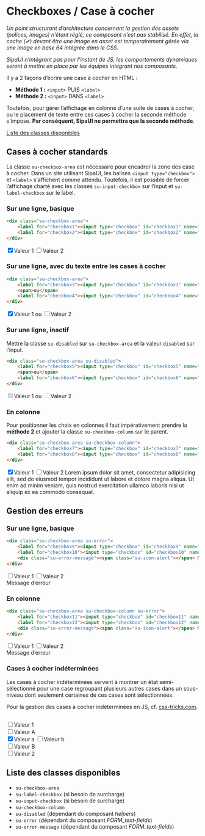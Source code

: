 # Checkboxes / Case à cocher

<p class="alerte"><span class="su-icon-alert"></span> <em>Un point structurant d’architecture concernant la gestion des assets (polices, images) n’étant réglé, ce composant n’est pas stabilisé. En effet, la coche (✔) devant être une image en asset est temporairement gérée via une image en base 64 intégrée dans le CSS.</em></p>

<p class="alerte"><span class="su-icon-alert"></span> <em>SipaUI n’intégrant pas pour l’instant de JS, les comportements dynamiques seront à mettre en place par les équipes intégrant nos composants.</em></p>

Il y a 2 façons d’écrire une case à cocher en HTML&nbsp;:
- **Méthode 1&nbsp;:** `<input>` PUIS `<label>`
- **Méthode 2&nbsp;:** `<input>` DANS `<label>`

Toutefois, pour gérer l’affichage en colonne d’une suite de cases à cocher, ou le placement de texte entre ces cases à cocher la seconde méthode s'impose. **Par conséquent, SipaUI ne permettra que la seconde méthode**.

<a href="#liste-classes" target="_self" class="su-link-button">Liste des classes disponibles</a>


<!-- STORY -->

## Cases à cocher standards

La classe `su-checkbox-area` est nécessaire pour encadrer la zone des case à cocher. Dans un site utilisant SipaUI, les balises `<input type="checkbox">` et `<label>` s'affichent comme attendu. Toutefois, il est possible de forcer l’affichage charté avec les classes `su-input-checkbox` sur l’input et `su-label-checkbox` sur le label.

### Sur une ligne, basique

```html
<div class="su-checkbox-area">
	<label for="checkbox1"><input type="checkbox" id="checkbox1" name="nom1" value="Valeur 1" checked>Valeur 1</label>
	<label for="checkbox2"><input type="checkbox" id="checkbox2" name="nom1" value="Valeur 2">Valeur 2</label>
</div>
```
<div class="su-checkbox-area">
	<label for="checkbox1"><input type="checkbox" id="checkbox1" name="nom1" value="Valeur 1" checked>Valeur 1</label>
	<label for="checkbox2"><input type="checkbox" id="checkbox2" name="nom1" value="Valeur 2">Valeur 2</label>
</div>

### Sur une ligne, avec du texte entre les cases à cocher


```html
<div class="su-checkbox-area">
	<label for="checkbox3"><input type="checkbox" id="checkbox3" name="nom2" value="Valeur 1" checked>Valeur 1</label>
	<span>ou</span>
	<label for="checkbox4"><input type="checkbox" id="checkbox4" name="nom2" value="Valeur 2">Valeur 2</label>
</div>
```

<div class="su-checkbox-area">
	<label for="checkbox3"><input type="checkbox" id="checkbox3" name="nom2" value="Valeur 1" checked>Valeur 1</label>
	<span>ou</span>
	<label for="checkbox4"><input type="checkbox" id="checkbox4" name="nom2" value="Valeur 2">Valeur 2</label>
</div>

### Sur une ligne, inactif

Mettre la classe `su-disabled` sur `su-checkbox-area` et la valeur `disabled` sur l’input.

```html
<div class="su-checkbox-area su-disabled">
	<label for="checkbox5"><input type="checkbox" id="checkbox5" name="nom3" value="Valeur 1" checked disabled>Valeur 1</label>
	<span>ou</span>
	<label for="checkbox6"><input type="checkbox" id="checkbox6" name="nom3" value="Valeur 2" disabled>Valeur 2</label>
</div>
```
<div class="su-checkbox-area su-disabled">
	<label for="checkbox5"><input type="checkbox" id="checkbox5" name="nom3" value="Valeur 1" checked disabled>Valeur 1</label>
	<span>ou</span>
	<label for="checkbox6"><input type="checkbox" id="checkbox6" name="nom3" value="Valeur 2" disabled>Valeur 2</label>
</div>

### En colonne

Pour positionner les choix en colonnes il faut impérativement prendre la **méthode 2** et ajouter la classe `su-checkbox-column` sur le parent.

```html
<div class="su-checkbox-area su-checkbox-column">
	<label for="checkbox7"><input type="checkbox" id="checkbox7" name="nom4" value="Valeur 1" checked>Valeur 1</label>
	<label for="checkbox8"><input type="checkbox" id="checkbox8" name="nom4" value="Valeur 2">Valeur 2 Lorem ipsum dolor sit amet, consectetur adipisicing elit, sed do eiusmod tempor incididunt ut labore et dolore magna aliqua. Ut enim ad minim veniam, quis nostrud exercitation ullamco laboris nisi ut aliquip ex ea commodo consequat.</label>
</div>
```
<div class="su-checkbox-area su-checkbox-column">
	<label for="checkbox7"><input type="checkbox" id="checkbox7" name="nom4" value="Valeur 1" checked>Valeur 1</label>
	<label for="checkbox8"><input type="checkbox" id="checkbox8" name="nom4" value="Valeur 2">Valeur 2 Lorem ipsum dolor sit amet, consectetur adipisicing elit, sed do eiusmod tempor incididunt ut labore et dolore magna aliqua. Ut enim ad minim veniam, quis nostrud exercitation ullamco laboris nisi ut aliquip ex ea commodo consequat.</label>
</div>

## Gestion des erreurs

### Sur une ligne, basique

```html
<div class="su-checkbox-area su-error">
	<label for="checkbox9"><input type="checkbox" id="checkbox9" name="nom5" value="Valeur 1">Valeur 1</label>
	<label for="checkbox10"><input type="checkbox" id="checkbox10" name="nom5" value="Valeur 2">Valeur 2</label>
	<div class="su-error-message"><span class="su-icon-alert"></span> Message d’erreur</div>
</div>
```
<div class="su-checkbox-area su-error">
	<label for="checkbox9"><input type="checkbox" id="checkbox9" name="nom5" value="Valeur 1">Valeur 1</label>
	<label for="checkbox10"><input type="checkbox" id="checkbox10" name="nom5" value="Valeur 2">Valeur 2</label>
	<div class="su-error-message"><span class="su-icon-alert"></span> Message d’erreur</div>
</div>


### En colonne

```html
<div class="su-checkbox-area su-checkbox-column su-error">
	<label for="checkbox11"><input type="checkbox" id="checkbox11" name="nom6" value="Valeur 1">Valeur 1</label>
	<label for="checkbox12"><input type="checkbox" id="checkbox12" name="nom6" value="Valeur 2">Valeur 2</label>
	<div class="su-error-message"><span class="su-icon-alert"></span> Message d’erreur</div>
</div>
```
<div class="su-checkbox-area su-checkbox-column su-error">
	<label for="checkbox11"><input type="checkbox" id="checkbox11" name="nom6" value="Valeur 1">Valeur 1</label>
	<label for="checkbox12"><input type="checkbox" id="checkbox12" name="nom6" value="Valeur 2">Valeur 2</label>
	<div class="su-error-message"><span class="su-icon-alert"></span> Message d’erreur</div>
</div>


### Cases à cocher indéterminées

Les cases à cocher indéterminées servent à montrer un état semi-sélectionné pour une case regroupant plusieurs autres cases dans un sous-niveau dont seulement certaines de ces cases sont sélectionnées. 

Pour la gestion des cases à cocher indéterminées en JS, cf. <a href="https://css-tricks.com/indeterminate-checkboxes/" target="blank" class="su-link">css-tricks.com</a>.

```html

```
<div class="su-checkbox-area su-checkbox-column">
	<label for="checkbox13" data-ofcheckboxes><input type="checkbox" id="checkbox13" name="nom7" value="Valeur 1" class="su-indeterminate">Valeur 1</label>
		<div class="su-checkbox-area su-checkbox-column">
			<label for="checkbox13a"><input type="checkbox" id="checkbox13a" name="nom7" value="Valeur A" class="su-indeterminate">Valeur A</label>
				<div class="su-checkbox-area su-checkbox-column">
					<label for="checkbox13aa"><input type="checkbox" id="checkbox13aa" name="nom7" value="Valeur a" checked>Valeur a</label>
					<label for="checkbox13ab"><input type="checkbox" id="checkbox13ab" name="nom7" value="Valeur b">Valeur b</label>
				</div>
			<label for="checkbox13b"><input type="checkbox" id="checkbox13b" name="nom7" value="Valeur B">Valeur B</label>
		</div>
	<label for="checkbox14"><input type="checkbox" id="checkbox14" name="nom7" value="Valeur 2">Valeur 2</label>
</div>


<div id="liste-classes">

## Liste des classes disponibles
- `su-checkbox-area`
- `su-label-checkbox` (si besoin de surcharge)
- `su-input-checkbox` (si besoin de surcharge)
- `su-checkbox-column`
- `su-disabled` (dépendant du composant *helpers*)
- `su-error` (dépendant du composant *FORM_text-fields*)
- `su-error-message` (dépendant du composant *FORM_text-fields*)

</div>
